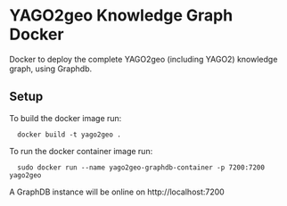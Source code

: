 # YAGO2geo Knowledge Graph Docker

Docker to deploy the complete YAGO2geo (including YAGO2) knowledge graph, using Graphdb.

## Setup

To build the docker image run:

      docker build -t yago2geo .

To run the docker container image run:

      sudo docker run --name yago2geo-graphdb-container -p 7200:7200 yago2geo

A GraphDB instance will be online on http://localhost:7200

